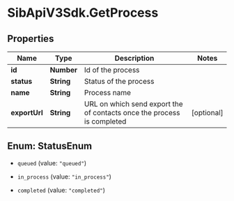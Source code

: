 # SibApiV3Sdk.GetProcess

## Properties
Name | Type | Description | Notes
------------ | ------------- | ------------- | -------------
**id** | **Number** | Id of the process | 
**status** | **String** | Status of the process | 
**name** | **String** | Process name | 
**exportUrl** | **String** | URL on which send export the of contacts once the process is completed | [optional] 


<a name="StatusEnum"></a>
## Enum: StatusEnum


* `queued` (value: `"queued"`)

* `in_process` (value: `"in_process"`)

* `completed` (value: `"completed"`)




